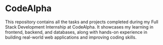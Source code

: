 # CodeAlpha
This repository contains all the tasks and projects completed during my Full Stack Development Internship at CodeAlpha. It showcases my learning in frontend, backend, and databases, along with hands-on experience in building real-world web applications and improving coding skills.
